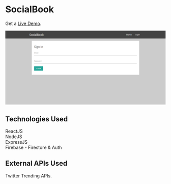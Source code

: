 # SocialBook

Get a  [Live Demo](https://socialbook2021.netlify.app/).


![SocialBook](1.PNG "SocialBook")

## Technologies Used

ReactJS\
NodeJS\
ExpressJS\
Firebase - Firestore & Auth 

## External APIs Used

Twitter Trending APIs.



